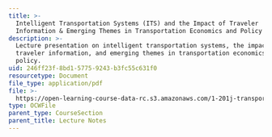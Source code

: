 ```yaml
---
title: >-
  Intelligent Transportation Systems (ITS) and the Impact of Traveler
  Information & Emerging Themes in Transportation Economics and Policy
description: >-
  Lecture presentation on intelligent transportation systems, the impact of
  traveler information, and emerging themes in transportation economics and
  policy.
uid: 246ff23f-8bd1-5775-9243-b3fc55c631f0
resourcetype: Document
file_type: application/pdf
file: >-
  https://open-learning-course-data-rc.s3.amazonaws.com/1-201j-transportation-systems-analysis-demand-and-economics-fall-2008/246ff23f8bd157759243b3fc55c631f0_MIT1_201JF08_lec26.pdf
type: OCWFile
parent_type: CourseSection
parent_title: Lecture Notes
---
```

